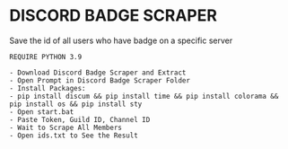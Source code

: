 # DISCORD BADGE SCRAPER

Save the id of all users who have badge on a specific server

```
REQUIRE PYTHON 3.9

- Download Discord Badge Scraper and Extract
- Open Prompt in Discord Badge Scraper Folder
- Install Packages:
- pip install discum && pip install time && pip install colorama && pip install os && pip install sty
- Open start.bat
- Paste Token, Guild ID, Channel ID
- Wait to Scrape All Members
- Open ids.txt to See the Result
```
